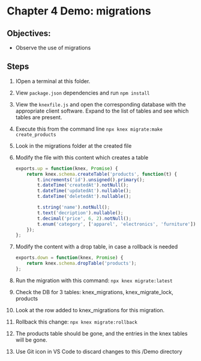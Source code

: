 
# Chapter 4 Demo: migrations

## Objectives:
* Observe the use of migrations

## Steps

1. IOpen a terminal at this folder.

1. View `package.json` dependencies and run `npm install`

1. View the `knexfile.js` and open the corresponding database with the appropriate client software. Expand to the list of tables and see which tables are present.

1. Execute this from the command line
``` npx knex migrate:make create_products ```

1. Look in the migrations folder at the created file

1. Modify the file with this content which creates a table

    ``` javascript
    exports.up = function(knex, Promise) {
        return knex.schema.createTable('products', function(t) {
            t.increments('id').unsigned().primary();
            t.dateTime('createdAt').notNull();
            t.dateTime('updatedAt').nullable();
            t.dateTime('deletedAt').nullable();

            t.string('name').notNull();
            t.text('decription').nullable();
            t.decimal('price', 6, 2).notNull();
            t.enum('category', ['apparel', 'electronics', 'furniture']).notNull();
        });
    };
    ```

1. Modify the content with a drop table, in case a rollback is needed
    ``` javascript
    exports.down = function(knex, Promise) {
        return knex.schema.dropTable('products');
    };
    ```

1. Run the migration with this command:
```npx knex migrate:latest```

1. Check the DB for 3 tables: knex_migrations, knex_migrate_lock, products

1. Look at the row added to knex_migrations for this migration.

1. Rollback this change:
```npx knex migrate:rollback```

1. The products table should be gone, and the entries in the knex tables will be gone.

1. Use Git icon in VS Code to discard changes to this /Demo directory

